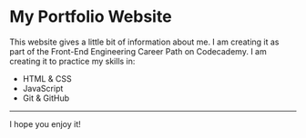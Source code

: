 My Portfolio Website
====================
This website gives a little bit of information about me. I am creating it as part of the Front-End Engineering Career Path on Codecademy. I am creating it to practice my skills in:
+ HTML & CSS
+ JavaScript
+ Git & GitHub
____________________
I hope you enjoy it!
